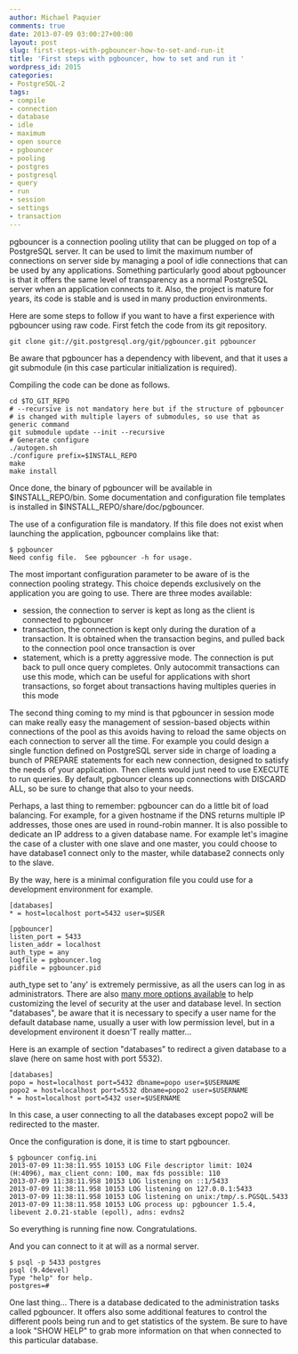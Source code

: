 ```yaml
---
author: Michael Paquier
comments: true
date: 2013-07-09 03:00:27+00:00
layout: post
slug: first-steps-with-pgbouncer-how-to-set-and-run-it
title: 'First steps with pgbouncer, how to set and run it '
wordpress_id: 2015
categories:
- PostgreSQL-2
tags:
- compile
- connection
- database
- idle
- maximum
- open source
- pgbouncer
- pooling
- postgres
- postgresql
- query
- run
- session
- settings
- transaction
---
```


pgbouncer is a connection pooling utility that can be plugged on top of a PostgreSQL server. It can be used to limit the maximum number of connections on server side by managing a pool of idle connections that can be used by any applications. Something particularly good about pgbouncer is that it offers the same level of transparency as a normal PostgreSQL server when an application connects to it. Also, the project is mature for years, its code is stable and is used in many production environments.

Here are some steps to follow if you want to have a first experience with pgbouncer using raw code. First fetch the code from its git repository.

    git clone git://git.postgresql.org/git/pgbouncer.git pgbouncer

Be aware that pgbouncer has a dependency with libevent, and that it uses a git submodule (in this case particular initialization is required).

Compiling the code can be done as follows.

    cd $TO_GIT_REPO
    # --recursive is not mandatory here but if the structure of pgbouncer
    # is changed with multiple layers of submodules, so use that as generic command
    git submodule update --init --recursive
    # Generate configure
    ./autogen.sh
    ./configure prefix=$INSTALL_REPO
    make
    make install

Once done, the binary of pgbouncer will be available in $INSTALL\_REPO/bin. Some documentation and configuration file templates is installed in $INSTALL\_REPO/share/doc/pgbouncer.

The use of a configuration file is mandatory. If this file does not exist when launching the application, pgbouncer complains like that:

    $ pgbouncer 
    Need config file.  See pgbouncer -h for usage.

The most important configuration parameter to be aware of is the connection pooling strategy. This choice depends exclusively on the application you are going to use. There are three modes available:

  * session, the connection to server is kept as long as the client is connected to pgbouncer
  * transaction, the connection is kept only during the duration of a transaction. It is obtained when the transaction begins, and pulled back to the connection pool once transaction is over
  * statement, which is a pretty aggressive mode. The connection is put back to pull once query completes. Only autocommit transactions can use this mode, which can be useful for applications with short transactions, so forget about transactions having multiples queries in this mode

The second thing coming to my mind is that pgbouncer in session mode can make really easy the management of session-based objects within connections of the pool as this avoids having to reload the same objects on each connection to server all the time. For example you could design a single function defined on PostgreSQL server side in charge of loading a bunch of PREPARE statements for each new connection, designed to satisfy the needs of your application. Then clients would just need to use EXECUTE to run queries. By default, pgbouncer cleans up connections with DISCARD ALL, so be sure to change that also to your needs.

Perhaps, a last thing to remember: pgbouncer can do a little bit of load balancing. For example, for a given hostname if the DNS returns multiple IP addresses, those ones are used in round-robin manner. It is also possible to dedicate an IP address to a given database name. For example let's imagine the case of a cluster with one slave and one master, you could choose to have database1 connect only to the master, while database2 connects only to the slave.

By the way, here is a minimal configuration file you could use for a development environment for example.

    [databases]
    * = host=localhost port=5432 user=$USER
    
    [pgbouncer]
    listen_port = 5433
    listen_addr = localhost
    auth_type = any
    logfile = pgbouncer.log
    pidfile = pgbouncer.pid

auth\_type set to 'any' is extremely permissive, as all the users can log in as administrators. There are also [many more options available](http://pgbouncer.projects.pgfoundry.org/doc/config.html) to help customizing the level of security at the user and database level. In section "databases", be aware that it is necessary to specify a user name for the default database name, usually a user with low permission level, but in a development environent it doesn'T really matter...

Here is an example of section "databases" to redirect a given database to a slave (here on same host with port 5532).

    [databases]
    popo = host=localhost port=5432 dbname=popo user=$USERNAME
    popo2 = host=localhost port=5532 dbname=popo2 user=$USERNAME
    * = host=localhost port=5432 user=$USERNAME

In this case, a user connecting to all the databases except popo2 will be redirected to the master.

Once the configuration is done, it is time to start pgbouncer.

    $ pgbouncer config.ini 
    2013-07-09 11:38:11.955 10153 LOG File descriptor limit: 1024 (H:4096), max_client_conn: 100, max fds possible: 110
    2013-07-09 11:38:11.958 10153 LOG listening on ::1/5433
    2013-07-09 11:38:11.958 10153 LOG listening on 127.0.0.1:5433
    2013-07-09 11:38:11.958 10153 LOG listening on unix:/tmp/.s.PGSQL.5433
    2013-07-09 11:38:11.958 10153 LOG process up: pgbouncer 1.5.4, libevent 2.0.21-stable (epoll), adns: evdns2

So everything is running fine now. Congratulations.

And you can connect to it at will as a normal server.

    $ psql -p 5433 postgres
    psql (9.4devel)
    Type "help" for help.
    postgres=#

One last thing... There is a database dedicated to the administration tasks called pgbouncer. It offers also some additional features to control the different pools being run and to get statistics of the system. Be sure to have a look "SHOW HELP" to grab more information on that when connected to this particular database.
